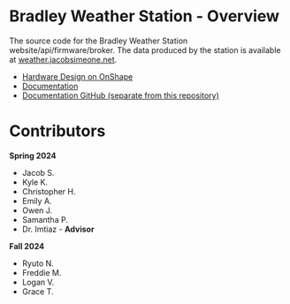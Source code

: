 # Bradley Weather Station - Overview

The source code for the Bradley Weather Station website/api/firmware/broker. The data produced by the station is available at [weather.jacobsimeone.net](https://weather.jacobsimeone.net). 

- [Hardware Design on OnShape](https://cad.onshape.com/documents/38c15368c41f2224b0adceca/w/e0d05cb6b75a73d47582f798/e/6f88f03cdb676fd77e352c81)
- [Documentation](https://litemage.github.io/vip-weather-docs/)
- [Documentation GitHub (separate from this repository)](https://github.com/Litemage/vip-weather-docs)

# Contributors

**Spring 2024**
- Jacob S. 
- Kyle K.
- Christopher H.
- Emily A.
- Owen J.
- Samantha P.
- Dr. Imtiaz - **Advisor**

**Fall 2024**
- Ryuto N.
- Freddie M.
- Logan V.
- Grace T.
